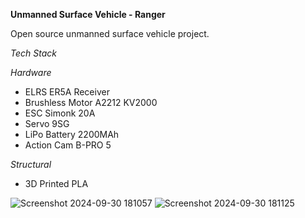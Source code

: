 **Unmanned Surface Vehicle - Ranger**

Open source unmanned surface vehicle project.

*Tech Stack*

*Hardware*
- ELRS ER5A Receiver
- Brushless Motor A2212 KV2000
- ESC Simonk 20A
- Servo 9SG
- LiPo Battery 2200MAh
- Action Cam B-PRO 5

*Structural*
- 3D Printed PLA <br>

![Screenshot 2024-09-30 181057](https://github.com/user-attachments/assets/fcfc3437-5bbd-4359-bf61-9c35e7801322)
![Screenshot 2024-09-30 181125](https://github.com/user-attachments/assets/3eb64226-56e3-485f-9413-1aa78d4780af)
